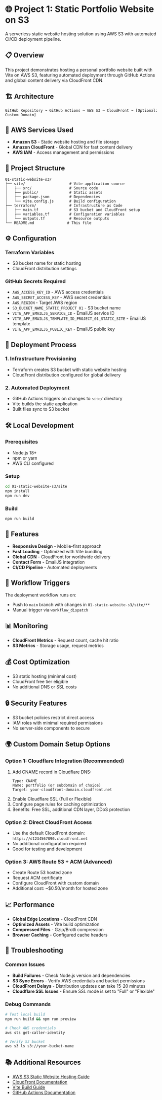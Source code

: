 # 🌐 Project 1: Static Portfolio Website on S3

A serverless static website hosting solution using AWS S3 with automated CI/CD deployment pipeline.

## 📋 Overview

This project demonstrates hosting a personal portfolio website built with Vite on AWS S3, featuring automated deployment through GitHub Actions and global content delivery via CloudFront CDN.

## 🏗️ Architecture

```
GitHub Repository → GitHub Actions → AWS S3 → CloudFront → [Optional: Custom Domain]
```

## 🔧 AWS Services Used

- **Amazon S3** - Static website hosting and file storage
- **Amazon CloudFront** - Global CDN for fast content delivery
- **AWS IAM** - Access management and permissions

## 📁 Project Structure

```
01-static-website-s3/
├── site/                    # Vite application source
│   ├── src/                 # Source code
│   ├── public/              # Static assets
│   ├── package.json         # Dependencies
│   └── vite.config.js       # Build configuration
├── terraform/               # Infrastructure as Code
│   ├── main.tf              # S3 bucket and CloudFront setup
│   ├── variables.tf         # Configuration variables
│   └── outputs.tf           # Resource outputs
└── README.md               # This file
```

## ⚙️ Configuration

### Terraform Variables
- S3 bucket name for static hosting
- CloudFront distribution settings

### GitHub Secrets Required
- `AWS_ACCESS_KEY_ID` - AWS access credentials
- `AWS_SECRET_ACCESS_KEY` - AWS secret credentials
- `AWS_REGION` - Target AWS region
- `S3_BUCKET_NAME_STATIC_PROJECT_01` - S3 bucket name
- `VITE_APP_EMAILJS_SERVICE_ID` - EmailJS service ID
- `VITE_APP_EMAILJS_TEMPLATE_ID_PROJECT_01_STATIC_SITE` - EmailJS template
- `VITE_APP_EMAILJS_PUBLIC_KEY` - EmailJS public key

## 🚀 Deployment Process

### 1. Infrastructure Provisioning
- Terraform creates S3 bucket with static website hosting
- CloudFront distribution configured for global delivery

### 2. Automated Deployment
- GitHub Actions triggers on changes to `site/` directory
- Vite builds the static application
- Built files sync to S3 bucket

## 🛠️ Local Development

### Prerequisites
- Node.js 18+
- npm or yarn
- AWS CLI configured

### Setup
```bash
cd 01-static-website-s3/site
npm install
npm run dev
```

### Build
```bash
npm run build
```

## 📝 Features

- **Responsive Design** - Mobile-first approach
- **Fast Loading** - Optimized with Vite bundling
- **Global CDN** - CloudFront for worldwide delivery
- **Contact Form** - EmailJS integration
- **CI/CD Pipeline** - Automated deployments

## 🔄 Workflow Triggers

The deployment workflow runs on:
- Push to `main` branch with changes in `01-static-website-s3/site/**`
- Manual trigger via `workflow_dispatch`

## 📊 Monitoring

- **CloudFront Metrics** - Request count, cache hit ratio
- **S3 Metrics** - Storage usage, request metrics

## 💰 Cost Optimization

- S3 static hosting (minimal cost)
- CloudFront free tier eligible
- No additional DNS or SSL costs

## 🔒 Security Features

- S3 bucket policies restrict direct access
- IAM roles with minimal required permissions
- No server-side components to secure

## 🌍 Custom Domain Setup Options

### Option 1: Cloudflare Integration (Recommended)
1. Add CNAME record in Cloudflare DNS:
   ```
   Type: CNAME
   Name: portfolio (or subdomain of choice)
   Target: your-cloudfront-domain.cloudfront.net
   ```
2. Enable Cloudflare SSL (Full or Flexible)
3. Configure page rules for caching optimization
4. Benefits: Free SSL, additional CDN layer, DDoS protection

### Option 2: Direct CloudFront Access
- Use the default CloudFront domain: `https://d1234567890.cloudfront.net`
- No additional configuration required
- Good for testing and development

### Option 3: AWS Route 53 + ACM (Advanced)
- Create Route 53 hosted zone
- Request ACM certificate
- Configure CloudFront with custom domain
- Additional cost: ~$0.50/month for hosted zone

## 📈 Performance

- **Global Edge Locations** - CloudFront CDN
- **Optimized Assets** - Vite build optimization
- **Compressed Files** - Gzip/Brotli compression
- **Browser Caching** - Configured cache headers

## 🔧 Troubleshooting

### Common Issues
- **Build Failures** - Check Node.js version and dependencies
- **S3 Sync Errors** - Verify AWS credentials and bucket permissions
- **CloudFront Delays** - Distribution updates can take 15-20 minutes
- **Cloudflare SSL Issues** - Ensure SSL mode is set to "Full" or "Flexible"

### Debug Commands
```bash
# Test local build
npm run build && npm run preview

# Check AWS credentials
aws sts get-caller-identity

# Verify S3 bucket
aws s3 ls s3://your-bucket-name
```

## 📚 Additional Resources

- [AWS S3 Static Website Hosting Guide](https://docs.aws.amazon.com/AmazonS3/latest/userguide/WebsiteHosting.html)
- [CloudFront Documentation](https://docs.aws.amazon.com/cloudfront/)
- [Vite Build Guide](https://vitejs.dev/guide/build.html)
- [GitHub Actions Documentation](https://docs.github.com/en/actions)